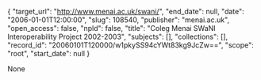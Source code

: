 {
  "target_url": "http://www.menai.ac.uk/swani/", 
  "end_date": null, 
  "date": "2006-01-01T12:00:00", 
  "slug": 108540, 
  "publisher": "menai.ac.uk", 
  "open_access": false, 
  "npld": false, 
  "title": "Coleg Menai SWaNI Interoperability Project 2002-2003", 
  "subjects": [], 
  "collections": [], 
  "record_id": "20060101T120000/w1pkySS94cYWt83kg9JcZw==", 
  "scope": "root", 
  "start_date": null
}

None